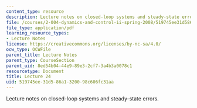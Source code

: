 ```yaml
---
content_type: resource
description: Lecture notes on closed-loop systems and steady-state errors.
file: /courses/2-004-dynamics-and-control-ii-spring-2008/519745ee31d586a1320098c606fc31aa_lecture_24.pdf
file_type: application/pdf
learning_resource_types:
- Lecture Notes
license: https://creativecommons.org/licenses/by-nc-sa/4.0/
ocw_type: OCWFile
parent_title: Lecture Notes
parent_type: CourseSection
parent_uid: 8ed54b04-44e9-89e3-2cf7-3a4b3a0078c1
resourcetype: Document
title: Lecture 24
uid: 519745ee-31d5-86a1-3200-98c606fc31aa
---
```

Lecture notes on closed-loop systems and steady-state errors.